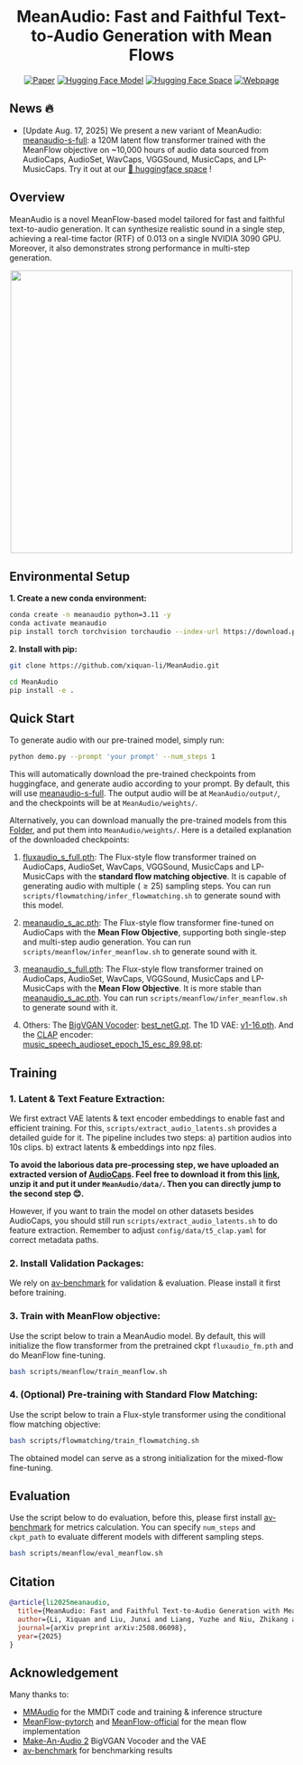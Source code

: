 <div align="center">
<p align="center">
  <h1>MeanAudio: Fast and Faithful Text-to-Audio Generation with Mean Flows</h1>
  <!-- <a href=>Paper</a> | <a href="https://meanaudio.github.io/">Webpage</a>  -->

  [![Paper](https://img.shields.io/badge/Paper-arXiv-b31b1b?logo=arxiv&logoColor=white)](https://arxiv.org/abs/2508.06098)
  [![Hugging Face Model](https://img.shields.io/badge/Model-HuggingFace-yellow?logo=huggingface)](https://huggingface.co/AndreasXi/MeanAudio)
  [![Hugging Face Space](https://img.shields.io/badge/Space-HuggingFace-blueviolet?logo=huggingface)](https://huggingface.co/spaces/chenxie95/MeanAudio)
  [![Webpage](https://img.shields.io/badge/Website-Visit-orange?logo=googlechrome&logoColor=white)](https://meanaudio.github.io/)


</p>
</div>

## News 🔥
- [Update Aug. 17, 2025] We present a new variant of MeanAudio: [meanaudio-s-full](https://huggingface.co/AndreasXi/MeanAudio/blob/main/meanaudio_s_full.pth): a 120M latent flow transformer trained with the MeanFlow objective on ~10,000 hours of audio data sourced from AudioCaps, AudioSet, WavCaps, VGGSound, MusicCaps, and LP-MusicCaps. Try it out at our [🤗 huggingface space](https://huggingface.co/spaces/chenxie95/MeanAudio) !

## Overview 
MeanAudio is a novel MeanFlow-based model tailored for fast and faithful text-to-audio generation. It can synthesize realistic sound in a single step, achieving a real-time factor (RTF) of 0.013 on a single NVIDIA 3090 GPU. Moreover, it also demonstrates strong performance in multi-step generation.

<div align="center">
  <img src="sets/performance.png" alt="" width="500">
</div>


## Environmental Setup

**1. Create a new conda environment:**

```bash
conda create -n meanaudio python=3.11 -y
conda activate meanaudio
pip install torch torchvision torchaudio --index-url https://download.pytorch.org/whl/cu118 --upgrade
```
<!-- ```
conda install -c conda-forge 'ffmpeg<7
```
(Optional, if you use miniforge and don't already have the appropriate ffmpeg) -->

**2. Install with pip:**

```bash
git clone https://github.com/xiquan-li/MeanAudio.git

cd MeanAudio
pip install -e .
```

<!-- (If you encounter the File "setup.py" not found error, upgrade your pip with pip install --upgrade pip) -->


## Quick Start

<!-- **1. Download pre-trained models:** -->
To generate audio with our pre-trained model, simply run: 
```bash 
python demo.py --prompt 'your prompt' --num_steps 1
```
This will automatically download the pre-trained checkpoints from huggingface, and generate audio according to your prompt. 
By default, this will use [meanaudio-s-full](https://huggingface.co/AndreasXi/MeanAudio/blob/main/meanaudio_s_full.pth). 
The output audio will be at `MeanAudio/output/`, and the checkpoints will be at `MeanAudio/weights/`. 

Alternatively, you can download manually the pre-trained models from this [Folder](https://drive.google.com/drive/folders/1nbIsVjl4pqLaAnqj-M8UPkahu28S59Kj?usp=sharing), and put them into `MeanAudio/weights/`. Here is a detailed explanation of the downloaded checkpoints: 


1. [fluxaudio_s_full.pth](https://drive.google.com/file/d/180nrqkO3t9hvlg_l8wN9uv1RoKoFyzrV/view?usp=drive_link): The Flux-style flow transformer trained on AudioCaps, AudioSet, WavCaps, VGGSound, MusicCaps and LP-MusicCaps with the **standard flow matching objective**. It is capable of generating audio with multiple ($\geq 25$) sampling steps. You can run `scripts/flowmatching/infer_flowmatching.sh` to generate sound with this model.

2. [meanaudio_s_ac.pth](https://drive.google.com/file/d/11eQ3i5TJkU8b8S30PkHSgVozoNMWgCis/view?usp=drive_link): The Flux-style flow transformer fine-tuned on AudioCaps with the **Mean Flow Objective**, supporting both single-step and multi-step audio generation. You can run `scripts/meanflow/infer_meanflow.sh` to generate sound with it. 

3. [meanaudio_s_full.pth](https://drive.google.com/file/d/1zGiZrHZ6CuFKpsPe2hVgFD1FsNpBYQU_/view?usp=drive_link): The Flux-style flow transformer trained on AudioCaps, AudioSet, WavCaps, VGGSound, MusicCaps and LP-MusicCaps with the **Mean Flow Objective**. It is more stable than [meanaudio_s_ac.pth](https://drive.google.com/file/d/11eQ3i5TJkU8b8S30PkHSgVozoNMWgCis/view?usp=drive_link). You can run `scripts/meanflow/infer_meanflow.sh` to generate sound with it. 

4. Others: The [BigVGAN Vocoder](https://github.com/NVIDIA/BigVGAN): [best_netG.pt](https://drive.google.com/file/d/1PAJ7Asx_3e9HiaUoGIfSXI3K7BqgBR9x/view?usp=sharing). 
 The 1D VAE: [v1-16.pth](https://drive.google.com/file/d/1bJlNhGGjmDBKjz04bpOi-UjfuJILSiGU/view?usp=sharing). And the [CLAP](https://github.com/LAION-AI/CLAP) encoder:  
[music_speech_audioset_epoch_15_esc_89.98.pt](https://drive.google.com/file/d/1KGQ5Q8xHOoItPDdJAB8ry6kKJ5HkMyo9/view?usp=share_link): 

## Training

### 1. Latent & Text Feature Extraction: 
We first extract VAE latents & text encoder embeddings to enable fast and efficient training. For this, `scripts/extract_audio_latents.sh` provides a detailed guide for it. The pipeline includes two steps: a) partition audios into 10s clips. b) extract latents & embeddings into npz files. 

**To avoid the laborious data pre-processing step, we have uploaded an extracted version of [AudioCaps](https://audiocaps.github.io). Feel free to download it from this [link](https://drive.google.com/file/d/1C_P3ZQQWxUgMuCw-qvYj2C2r0iM35Sfy/view?usp=share_link), unzip it and put it under `MeanAudio/data/`. Then you can directly jump to the second step 😊.**

However, if you want to train the model on other datasets besides AudioCaps, you should still run `scripts/extract_audio_latents.sh` to do feature extraction. 
Remember to adjust `config/data/t5_clap.yaml` for correct metadata paths. 
### 2. Install Validation Packages: 
We rely on [av-benchmark](https://github.com/hkchengrex/av-benchmark) for validation & evaluation. Please install it first before training.

### 3. Train with MeanFlow objective: 
Use the script below to train a MeanAudio model. By default, this will initialize the flow transformer from the pretrained ckpt `fluxaudio_fm.pth` and do MeanFlow fine-tuning. 
```bash
bash scripts/meanflow/train_meanflow.sh
```

### 4. (Optional) Pre-training with Standard Flow Matching: 
Use the script below to train a Flux-style transformer using the conditional flow matching objective: 
```bash 
bash scripts/flowmatching/train_flowmatching.sh
```
The obtained model can serve as a strong initialization for the mixed-flow fine-tuning. 

## Evaluation

Use the script below to do evaluation, before this, please first install [av-benchmark](https://github.com/hkchengrex/av-benchmark) for metrics calculation. You can specify `num_steps` and `ckpt_path` to evaluate different models with different sampling steps. 
```bash
bash scripts/meanflow/eval_meanflow.sh 
```

## Citation

```bibtex
@article{li2025meanaudio,
  title={MeanAudio: Fast and Faithful Text-to-Audio Generation with Mean Flows},
  author={Li, Xiquan and Liu, Junxi and Liang, Yuzhe and Niu, Zhikang and Chen, Wenxi and Chen, Xie},
  journal={arXiv preprint arXiv:2508.06098},
  year={2025}
}
```



## Acknowledgement

Many thanks to:
- [MMAudio](https://github.com/hkchengrex/MMAudio) for the MMDiT code and training & inference structure
- [MeanFlow-pytorch](https://github.com/haidog-yaqub/MeanFlow) and [MeanFlow-official](https://github.com/Gsunshine/meanflow) for the mean flow implementation
- [Make-An-Audio 2](https://github.com/bytedance/Make-An-Audio-2) BigVGAN Vocoder and the VAE
- [av-benchmark](https://github.com/hkchengrex/av-benchmark) for benchmarking results
